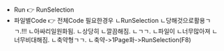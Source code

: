 
- Run 👉 RunSelection
- 파일별Code 👉 전체Code
필요한경우
ㄴRunSelection
ㄴ당해것으로활용ㄱㄱ.!!!
ㄴ아싸리일원화됨.
ㄴ상당히
ㄴ깔끔해짐.
ㄴㄱㄱ.
ㄴ파일이
ㄴ너무많아져
ㄴ너무비대해짐.
ㄴ축약형ㄱㄱ.
ㄴ축약->1Page화->RunSelection(F8)